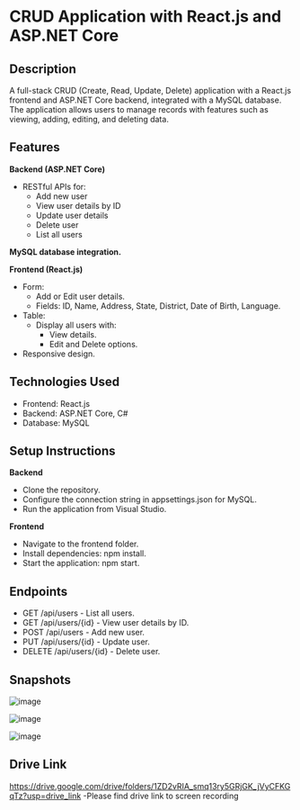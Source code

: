 # CRUD Application with React.js and ASP.NET Core

## Description

A full-stack CRUD (Create, Read, Update, Delete) application with a React.js frontend and ASP.NET Core backend, integrated with a MySQL database. The application allows users to manage records with features such as viewing, adding, editing, and deleting data.

## Features

**Backend (ASP.NET Core)**
- RESTful APIs for:
  - Add new user
  - View user details by ID
  - Update user details
  - Delete user
  - List all users

**MySQL database integration.**

**Frontend (React.js)**
- Form:
  - Add or Edit user details.
  - Fields: ID, Name, Address, State, District, Date of Birth, Language.
- Table:
  - Display all users with:
    - View details.
    - Edit and Delete options.
- Responsive design.


## **Technologies Used**
- Frontend: React.js
- Backend: ASP.NET Core, C#
- Database: MySQL

##   Setup Instructions
**Backend**
- Clone the repository.
- Configure the connection string in appsettings.json for MySQL.
- Run the application from Visual Studio.
  
**Frontend**
- Navigate to the frontend folder.
- Install dependencies: npm install.
- Start the application: npm start.

## Endpoints
- GET /api/users - List all users.
- GET /api/users/{id} - View user details by ID.
- POST /api/users - Add new user.
- PUT /api/users/{id} - Update user.
- DELETE /api/users/{id} - Delete user.

## Snapshots
![image](https://github.com/user-attachments/assets/0dfd3c20-be8a-40be-8288-e3878a607a07)

![image](https://github.com/user-attachments/assets/4092fff6-cbd4-4add-b1b6-8eea6326039c)

![image](https://github.com/user-attachments/assets/4998d8a3-dd2c-4720-93c7-c28cb2a3df08)






## Drive Link
https://drive.google.com/drive/folders/1ZD2vRIA_smq13ry5GRjGK_jVyCFKGqTz?usp=drive_link
-Please find drive link to screen recording
